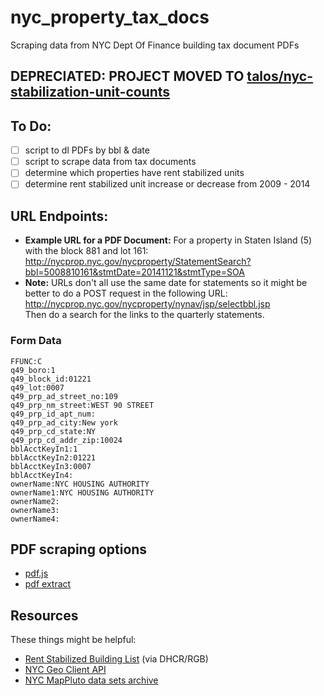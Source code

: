 # nyc_property_tax_docs
Scraping data from NYC Dept Of Finance building tax document PDFs

## DEPRECIATED: PROJECT MOVED TO [talos/nyc-stabilization-unit-counts](https://github.com/talos/nyc-stabilization-unit-counts)

## To Do:

- [ ] script to dl PDFs by bbl & date
- [ ] script to scrape data from tax documents
- [ ] determine which properties have rent stabilized units
- [ ] determine rent stabilized unit increase or decrease from 2009 - 2014

## URL Endpoints: 
* **Example URL for a PDF Document:** For a property in Staten Island (5) with the block 881 and lot 161:  
  http://nycprop.nyc.gov/nycproperty/StatementSearch?bbl=5008810161&stmtDate=20141121&stmtType=SOA
* **Note:** URLs don't all use the same date for statements so it might be better to do a POST request in the following URL: http://nycprop.nyc.gov/nycproperty/nynav/jsp/selectbbl.jsp  
Then do a search for the links to the quarterly statements.

### Form Data
```
FFUNC:C
q49_boro:1
q49_block_id:01221
q49_lot:0007
q49_prp_ad_street_no:109     
q49_prp_nm_street:WEST 90 STREET                   
q49_prp_id_apt_num:     
q49_prp_ad_city:New york            
q49_prp_cd_state:NY
q49_prp_cd_addr_zip:10024
bblAcctKeyIn1:1
bblAcctKeyIn2:01221
bblAcctKeyIn3:0007
bblAcctKeyIn4: 
ownerName:NYC HOUSING AUTHORITY
ownerName1:NYC HOUSING AUTHORITY                                                 
ownerName2:                                                                      
ownerName3:                                                                      
ownerName4:                        
```
  
## PDF scraping options
  * [pdf.js](http://mozilla.github.io/pdf.js/)
  * [pdf extract](https://github.com/nisaacson/pdf-extract)

## Resources
These things might be helpful:

- [Rent Stabilized Building List](https://github.com/clhenrick/dhcr-rent-stabilized-data) (via DHCR/RGB)
- [NYC Geo Client API](https://developer.cityofnewyork.us/api/geoclient-api)
- [NYC MapPluto data sets archive](http://www.nyc.gov/html/dcp/html/bytes/archive_pluto_mappluto.shtml)
